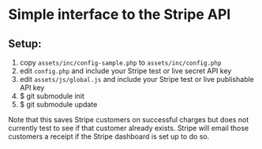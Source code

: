 # Simple interface to the Stripe API
## Setup:

 1. copy `assets/inc/config-sample.php` to `assets/inc/config.php`
 2. edit `config.php` and include your Stripe test or live secret API key
 3. edit `assets/js/global.js` and include your Stripe test or live publishable API key
 4. $ git submodule init
 5. $ git submodule update

Note that this saves Stripe customers on successful charges but does not currently test to see if that customer already exists. Stripe will email those customers a receipt if the Stripe dashboard is set up to do so.
